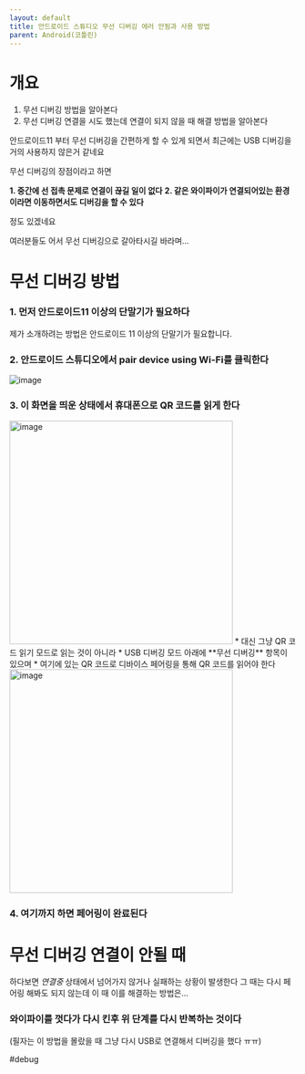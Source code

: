 ```yaml
---
layout: default
title: 안드로이드 스튜디오 무선 디버깅 에러 안됨과 사용 방법
parent: Android(코틀린)
---
```


# 개요
1. 무선 디버깅 방법을 알아본다
2. 무선 디버깅 연결을 시도 했는데 연결이 되지 않을 때 해결 방법을 알아본다

안드로이드11 부터 무선 디버깅을 간편하게 할 수 있게 되면서 최근에는 USB 디버깅을 거의 사용하지 않은거 같네요

무선 디버깅의 장점이라고 하면 

**1. 중간에 선 접촉 문제로 연결이 끊길 일이 없다**
**2. 같은 와이파이가 연결되어있는 환경이라면 이동하면서도 디버깅을 할 수 있다**

정도 있겠네요

여러분들도 어서 무선 디버깅으로 갈아타시길 바라며...

# 무선 디버깅 방법
### 1. 먼저 안드로이드11 이상의 단말기가 필요하다
제가 소개하려는 방법은 안드로이드 11 이상의 단말기가 필요합니다.

### 2. 안드로이드 스튜디오에서 pair device using Wi-Fi를 클릭한다

![image](https://user-images.githubusercontent.com/69494230/202098721-9d3f5c0e-874c-4802-9e2a-527db866810d.png)

### 3. 이 화면을 띄운 상태에서 휴대폰으로 QR 코드를 읽게 한다

<img width="392" alt="image" src="https://user-images.githubusercontent.com/69494230/202101798-cae4f70a-b3e9-4a07-88ac-827a1ecbfa61.png">
* 대신 그냥 QR 코드 읽기 모드로 읽는 것이 아니라
   * USB 디버깅 모드 아래에 **무선 디버깅** 항목이 있으며
      * 여기에 있는 QR 코드로 디바이스 페어링을 통해 QR 코드를 읽어야 한다
      
<img width="392" alt="image" src="https://user-images.githubusercontent.com/69494230/202102506-023451d3-83d7-48f0-9689-ed6ea31ea7ad.png">

### 4. 여기까지 하면 페어링이 완료된다

# 무선 디버깅 연결이 안될 때

하다보면 _연결중_ 상태에서 넘어가지 않거나 실패하는 상황이 발생한다
그 때는 다시 페어링 해봐도 되지 않는데 이 때 이를 해결하는 방법은...

### 와이파이를 껏다가 다시 킨후 위 단계를 다시 반복하는 것이다

(필자는 이 방법을 몰랐을 때 그냥 다시 USB로 연결해서 디버깅을 했다 ㅠㅠ)

#debug